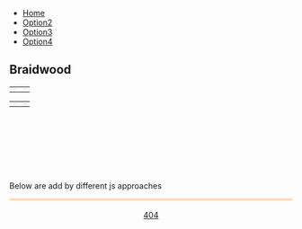 <!--css file-->
<link rel="stylesheet" href="https://stackpath.bootstrapcdn.com/bootstrap/4.4.1/css/bootstrap.min.css" integrity="sha384-Vkoo8x4CGsO3+Hhxv8T/Q5PaXtkKtu6ug5TOeNV6gBiFeWPGFN9MuhOf23Q9Ifjh" crossorigin="anonymous">
<link rel="stylesheet" type="text/css" href="style/style1.css">

<!--test for google chart-->
<!--Load the AJAX API-->
<script type="text/javascript" src="https://www.gstatic.com/charts/loader.js"></script>
<script type="text/javascript">
<!--Load the Visualization API and the corechart package.-->
google.charts.load('current', {'packages':['corechart']});
<!--Draw the line chart for the Spreadsheet when Charts is loaded.-->
google.charts.setOnLoadCallback(drawRentEventCountChart);
google.charts.setOnLoadCallback(drawRentAveragePriceChart);
google.charts.setOnLoadCallback(drawSoldEventCountChart);
google.charts.setOnLoadCallback(drawSoldAveragePriceChart);

<!--Callback that creates and populates a data table, instantiates the pie chart, passes in the data and draws it.-->
function drawRentEventCountChart() {   
   <!--Create a query to spreadsheet.-->
   var query = new google.visualization.Query('https://docs.google.com/spreadsheets/d/1i4G3n-sSk3A4voH2DCKKIzK7G5PFBwEE6XVZRQRci_g/edit#gid=531570582');
   <!--Set Query-->
   <!--For Rent EventCount-->
   query.setQuery("select B, C where A contains 'Rent EventCount'");
   <!--send query and handle response-->
   query.send(handleQueryResponse);
   <!--handler function-->
   function handleQueryResponse(response) {
     // Called when the query response is returned
     if (response.isError()) {
       alert('Error in query: ' + response.getMessage() + ' ' + response.getDetailedMessage());
       return;
     }
     <!--extract response data-->
     var data = response.getDataTable();
     console.log(data);
     <!--Set chart options-->
     var options = {'title':'Rent EventCount',
                    'width':680,
                    'height':400,
                    pointSize: 5,
                    legend: { position: 'bottom' }
                    };
     <!--Instantiate and draw our chart, passing in some options.-->
     var chart = new google.visualization.LineChart(document.getElementById('RentEventCount_div'));
     chart.draw(data, options);
   }
}
function drawRentAveragePriceChart() {   
   <!--Create a query to spreadsheet.-->
   var query = new google.visualization.Query('https://docs.google.com/spreadsheets/d/1i4G3n-sSk3A4voH2DCKKIzK7G5PFBwEE6XVZRQRci_g/edit#gid=531570582');
   <!--Set Query-->
   <!--For Rent EventCount-->
   query.setQuery("select B, C where A contains 'Rent AveragePrice'");
   <!--send query and handle response-->
   query.send(handleQueryResponse);
   <!--handler function-->
   function handleQueryResponse(response) {
     // Called when the query response is returned
     if (response.isError()) {
       alert('Error in query: ' + response.getMessage() + ' ' + response.getDetailedMessage());
       return;
     }
     <!--extract response data-->
     var data = response.getDataTable();
     console.log(data);
     <!--Set chart options-->
     var options = {'title':'Rent AveragePrice',
                    'width':680,
                    'height':400,
                    pointSize: 5,
                    legend: { position: 'bottom' }
                    };
     <!--Instantiate and draw our chart, passing in some options.-->
     var chart = new google.visualization.LineChart(document.getElementById('RentAveragePrice_div'));
     chart.draw(data, options);
   }
}
function drawSoldEventCountChart() {   
   <!--Create a query to spreadsheet.-->
   var query = new google.visualization.Query('https://docs.google.com/spreadsheets/d/1i4G3n-sSk3A4voH2DCKKIzK7G5PFBwEE6XVZRQRci_g/edit#gid=531570582');
   <!--Set Query-->
   <!--For Rent EventCount-->
   query.setQuery("select B, C where A contains 'Sold EventCount'");
   <!--send query and handle response-->
   query.send(handleQueryResponse);
   <!--handler function-->
   function handleQueryResponse(response) {
     // Called when the query response is returned
     if (response.isError()) {
       alert('Error in query: ' + response.getMessage() + ' ' + response.getDetailedMessage());
       return;
     }
     <!--extract response data-->
     var data = response.getDataTable();
     console.log(data);
     <!--Set chart options-->
     var options = {'title':'Sold EventCount',
                    'width':680,
                    'height':400,
                    pointSize: 5,
                    legend: { position: 'bottom' }
                    };
     <!--Instantiate and draw our chart, passing in some options.-->
     var chart = new google.visualization.LineChart(document.getElementById('SoldEventCount_div'));
     chart.draw(data, options);
   }
}
function drawSoldAveragePriceChart() {   
   <!--Create a query to spreadsheet.-->
   var query = new google.visualization.Query('https://docs.google.com/spreadsheets/d/1i4G3n-sSk3A4voH2DCKKIzK7G5PFBwEE6XVZRQRci_g/edit#gid=531570582');
   <!--Set Query-->
   <!--For Rent EventCount-->
   query.setQuery("select B, C where A contains 'Sold AveragePrice'");
   <!--send query and handle response-->
   query.send(handleQueryResponse);
   <!--handler function-->
   function handleQueryResponse(response) {
     // Called when the query response is returned
     if (response.isError()) {
       alert('Error in query: ' + response.getMessage() + ' ' + response.getDetailedMessage());
       return;
     }
     <!--extract response data-->
     var data = response.getDataTable();
     console.log(data);
     <!--Set chart options-->
     var options = {'title':'Sold AveragePrice',
                    'width':680,
                    'height':400,
                    pointSize: 5,
                    legend: { position: 'bottom' }
                    };
     <!--Instantiate and draw our chart, passing in some options.-->
     var chart = new google.visualization.LineChart(document.getElementById('SoldAveragePrice_div'));
     chart.draw(data, options);
   }
}
</script>
<!--test for google chart-->


<!--test for google map-->
<script defer
    src="https://maps.googleapis.com/maps/api/js?key=AIzaSyDcPfC9HmRWGoP4pluFyWh02pCSnPYVqjM&callback=initMap">
</script>
<script>
    let map;
    function initMap() {
      // Set basic params
      var mapOptions = {
          center : new google.maps.LatLng(-25.51237, 133.49844),
          zoom : 5,
          zoomControl: false,
          streetViewControl: false,
          mapTypeControl: false,
          panControl: false
      };
      // Add Control keys
      if (window.innerWidth > 728) {
           mapOptions.zoomControl = true;
           mapOptions.zoomControlOptions = {
               position: google.maps.ControlPosition.RIGHT_BOTTOM
           };
           mapOptions.streetViewControl = true;
           mapOptions.mapTypeControl = true;
           mapOptions.mapTypeControlOptions = {
               position: google.maps.ControlPosition.LEFT_BOTTOM
           };
      }
      // set map height
      document.getElementById("map_canvas").style.height = (window.innerHeight - 110).toString() + "px"
      // Show map
      map = new google.maps.Map(document.getElementById("map_canvas"), mapOptions);
      // Load boundary data and set style
      map.data.loadGeoJson('script/features-1.json', {}, function() {});
      map.data.loadGeoJson('script/features-2.json', {}, function() {});
      map.data.loadGeoJson('script/features-3.json', {}, function() {});
      map.data.loadGeoJson('script/features-4.json', {}, function() {});
      map.data.loadGeoJson('script/features-5.json', {}, function() {});
      map.data.loadGeoJson('script/features-6.json', {}, function() {});
      map.data.loadGeoJson('script/features-7.json', {}, function() {});
      map.data.loadGeoJson('script/features-8.json', {}, function() {});
      map.data.setStyle({fillOpacity: 0.0, strokeWeight: 1, strokeColor: 'lightslategrey'});
      // Link Event to Functions
      map.data.addListener('click', function(event) {
         selectSuburb(event.feature);
      });
    }
    // Handle selection
    function selectSuburb(feature) {
      map.data.revertStyle();
      map.data.overrideStyle(feature, {fillOpacity: 0.1, fillColor: 'red'});
      // Handle different naming
      function capitalizeFirstLetter(str) {
        var splitStr = str.toLowerCase().split(' ');
        for (var i = 0; i < splitStr.length; i++) {
            // You do not need to check if i is larger than splitStr length, as your for does that for you
            // Assign it back to the array
            splitStr[i] = splitStr[i].charAt(0).toUpperCase() + splitStr[i].substring(1);     
        }
        // Directly return the joined string
        return splitStr.join(' '); 
      }
      suburb_name = feature.getProperty("name");
      suburb_name = capitalizeFirstLetter(suburb_name);
      document.getElementById('selected_suburb_name').innerHTML = suburb_name;
      //        
      //
      //
      //        
      //
      //
      // change data here
      updateRentEventCountChart(suburb_name);
      updateRentAveragePriceChart(suburb_name);
      updateSoldEventCountChart(suburb_name);
      updateSoldAveragePriceChart(suburb_name);
      function build_array()
      {
          var list = [];
          var count = 0;
          for ( var counter1 = 0; counter1 < 26; counter1++)
          {
              for ( var counter2 = 0; counter2 < 26; counter2++)
              {
                  for ( var counter3 = 0; counter3 < 26; counter3++)
                  {
                      var value= ""
                      if (counter1 != 0 )
                      {
                          value = String.fromCharCode(counter1+65);
                      }
                      if (counter1 != 0 || counter2 != 0 )
                      {
                          value = value + String.fromCharCode(counter2+65);
                      }
                      value = value + String.fromCharCode(counter3+65);
                      list[count] = value;
                      count = count + 1;
                  }
              }
          }
          return list;
      }        
      function mapper(array){
         $.getJSON( "https://mananoy.github.io/script/Suburb.json", function( data ) {
            $.each(data, function(i, item) {
                item.value = array[i + 2];
            });
            return data;
         });
      }
      function matcher(map,suburb_name){
         place = map.forEach(myFunction);
         function myFunction(item, index) {
            if(e == suburb_name)
            {
               return item.val;
            }
         }
         return place;
      }
      function updateRentEventCountChart(suburb_name){
         //First we need the place of the surburb for query
         var array = build_array();
         var map = mapper(array);
         console.log("map:");
         console.log(map);
         var str = matcher(map,suburb_name);
         console.log("the col id:");
         console.log(str);
         //Create a query to spreadsheet for the data
         var query = new google.visualization.Query('https://docs.google.com/spreadsheets/d/1uL0NIY6LZwEVJ4A-QjQVhboYzHM2DPFJJPv7aqvdqds/edit#gid=0');
         //Set Query
         var Que = "select B, " + str + " where A contains 'Rent EventCount'";
         <!--send query and handle response-->
         query.send(handleQueryResponse);
         <!--handler function-->
         function handleQueryResponse(response) {
           // Called when the query response is returned
           if (response.isError()) {
             alert('Error in query: ' + response.getMessage() + ' ' + response.getDetailedMessage());
             return;
           }
           <!--extract response data-->
           var data = response.getDataTable();
           console.log(data);
           <!--Set chart options-->
           var options = {'title':'Rent EventCount',
                          'width':680,
                          'height':400,
                          pointSize: 5,
                          legend: { position: 'bottom' }
                          };
           <!--Instantiate and draw our chart, passing in some options.-->
           var chart = new google.visualization.LineChart(document.getElementById('RentEventCount_div'));
           chart.draw(data, options);
         }
      };
      function updateRentAveragePriceChart(suburb_name){};
      function updateSoldEventCountChart(suburb_name){};
      function updateSoldAveragePriceChart(suburb_name){};
    }
</script>
<!--test for google map-->







<div id="main">
   <nav class="sticky">
      <ul class="menubar">
         <li class="menubar active"><a href="https://mananoy.github.io"><i class="fas fa-home"></i> Home</a></li>
         <li class="menubar"><a href="https://mananoy.github.io/pages/404"><i class="fas fa-house-user"></i> Option2</a></li>
         <li class="menubar"><a href="https://mananoy.github.io/pages/404"><i class="fas fa-archive"></i> Option3</a></li>
         <li class="menubar"><a href="https://mananoy.github.io/pages/404"><i class="fas fa-address-card"></i> Option4</a></li>
      </ul>
   </nav> 
   <!--Div that will hold the map-->
   <div id="map_canvas"></div>
   
   <!--display suburb name-->
   <h2 id="selected_suburb_name" text-align="center">Braidwood</h2>
   
   <!--Div that will hold the pie chart-->
   <!--Table and divs that hold the pie charts-->
   <table class="columns">
     <tr>
       <td><div id="RentEventCount_div" style="border: 1px solid #ccc"></div></td>
       <td><div id="RentAveragePrice_div" style="border: 1px solid #ccc"></div></td>
     </tr>
   </table>
   <table class="columns">
     <tr>
       <td><div id="SoldEventCount_div" style="border: 1px solid #ccc"></div></td>
       <td><div id="SoldAveragePrice_div" style="border: 1px solid #ccc"></div></td>
     </tr>
   </table>
   <br/>
   <br/>
   <br/>
   <br/>
   <br/>
   <br/>
   <p title="You hover on me~"> Below are add by different js approaches </p>

   <div style="background-color: PapayaWhip; border:0.2em solid PeachPuff;">
     <div id="text1"></div>
     <div id="text2"></div>
     <div id="text3"></div>
   </div>

   <br>
   <div style="text-align: center;">
      <a class="btn btn-primary" href="https://mananoy.github.io/pages/404" role="button">404</a>
   </div>



   <!--test for loading with js file, jquery, and intext js-->
   <!--load JQuery-->
   <script src="https://code.jquery.com/jquery-3.2.1.min.js"></script>
   
   <!--This time we can put the script tags anywhere we like as the jQuery callback function will be only executed when the DOM is ready. The only limitation is that we need to load our code after we have loaded jQuery itself.-->
   <script src="script/test.js"></script>

   <!--we would like to get some data from the server. As we cannot run anything on the server we cannot get dynamic data, but we can store the data in JSON files and load them using the Ajax methods provided by jQuery.-->
   <script src="script/json.js"></script>
   
   <!--script for jquery-->
   <script src="script/test.js"></script>
   
   <!--This is required for icon-->
   <script src="https://kit.fontawesome.com/f46a3c561e.js" crossorigin="anonymous"></script>
   <!--This is required for bootstrap-->
   <script src="https://cdn.jsdelivr.net/npm/popper.js@1.16.0/dist/umd/popper.min.js" integrity="sha384-Q6E9RHvbIyZFJoft+2mJbHaEWldlvI9IOYy5n3zV9zzTtmI3UksdQRVvoxMfooAo" crossorigin="anonymous"></script>
   <script src="https://stackpath.bootstrapcdn.com/bootstrap/4.4.1/js/bootstrap.min.js" integrity="sha384-wfSDF2E50Y2D1uUdj0O3uMBJnjuUD4Ih7YwaYd1iqfktj0Uod8GCExl3Og8ifwB6" crossorigin="anonymous"></script>
   
</div>
